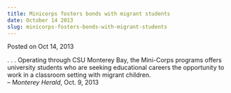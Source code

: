 ```yaml
---
title: Minicorps fosters bonds with migrant students
date: October 14 2013
slug: minicorps-fosters-bonds-with-migrant-students
---
```


 



<span class="date">Posted on Oct 14, 2013    </span>
<p>. . . Operating through CSU Monterey Bay, the Mini-Corps
programs offers university students who are seeking educational
careers the opportunity to work in a classroom setting with migrant
children.<br>
&#x2013; M<em>onterey Herald</em>, Oct. 9, 2013</br></p>





```
